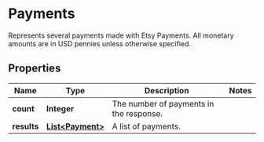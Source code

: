 

# Payments

Represents several payments made with Etsy Payments. All monetary amounts are in USD pennies unless otherwise specified.

## Properties

Name | Type | Description | Notes
------------ | ------------- | ------------- | -------------
**count** | **Integer** | The number of payments in the response. | 
**results** | [**List&lt;Payment&gt;**](Payment.md) | A list of payments. | 



